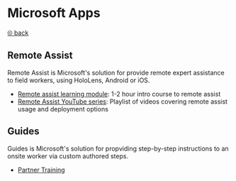 # Microsoft Apps
[&olt; back](../README.md)

## Remote Assist

Remote Assist is Microsoft's solution for provide remote expert assistance to field workers, using HoloLens, Android or iOS.

* [Remote assist learning module](https://docs.microsoft.com/en-us/learn/modules/remote-assist/): 1-2 hour intro course to remote assist
* [Remote Assist YouTube series](https://www.youtube.com/channel/UCGlVHHDmLs3qIe9tPXAqh2Q): Playlist of videos covering remote assist usage and deployment options

## Guides

Guides is Microsoft's solution for propviding step-by-step instructions to an onsite worker via custom authored steps.

* [Partner Training](https://partner.microsoft.com/en-us/training/assets/collection/mixed-reality-deploying-dynamics-365-guides#/)
